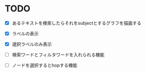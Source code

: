 # TODO
- [x] あるテキストを検索したらそれをsubjectとするグラフを描画する
- [x] ラベルの表示
- [x] 選択ラベルのみ表示

- [ ] 検索ワードとフィルタワードを入れられる機能
- [ ] ノードを選択するとhopする機能
